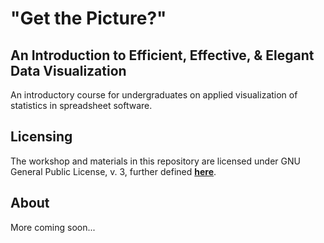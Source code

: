 # "Get the Picture?"
## An Introduction to Efficient, Effective, & Elegant Data Visualization 

An introductory course for undergraduates on applied visualization of statistics in spreadsheet software.

## Licensing

The workshop and materials in this repository are licensed under GNU General Public License, v. 3, further defined [**here**](https://www.r-project.org/Licenses/GPL-3).

## About

More coming soon...
